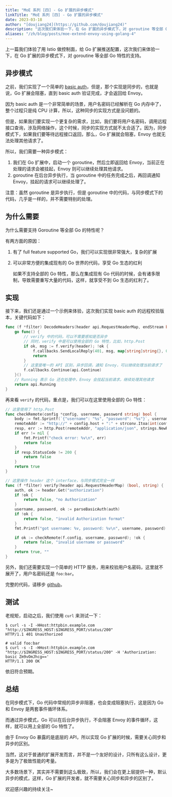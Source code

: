 ```yaml
---
title: "MoE 系列 [四] - Go 扩展的异步模式"
linkTitle: "MoE 系列 [四] - Go 扩展的异步模式"
date: 2023-03-18
author: "[doujiang24](https://github.com/doujiang24)"
description: "这次我们来体验一下，在 Go 扩展的异步模式下，对 goroutine 等全部 Go 特性的支持"
aliases: "/zh/blog/posts/moe-extend-envoy-using-golang-4"
---
```


上一篇我们体验了用 Istio 做控制面，给 Go 扩展推送配置，这次我们来体验一下，在 Go 扩展的异步模式下，对 goroutine 等全部 Go 特性的支持。

## 异步模式

之前，我们实现了一个简单的 [basic auth](https://uncledou.site/2023/moe-extend-envoy-using-golang-2/)，但是，那个实现是同步的，也就是说，Go 扩展会阻塞，直到 basic auth 验证完成，才会返回给 Envoy。

因为 basic auth 是一个非常简单的场景，用户名密码已经解析在 Go 内存中了，整个过程只是纯 CPU 计算，所以，这种同步的实现方式是没问题的。

但是，如果我们要实现一个更复杂的需求，比如，我们要将用户名密码，调用远程接口查询，涉及网络操作，这个时候，同步的实现方式就不太合适了。因为，同步模式下，如果我们要等待远程接口返回，那么，Go 扩展就会阻塞，Envoy 也就无法处理其他请求了。

所以，我们需要一种异步模式：

1. 我们在 Go 扩展中，启动一个 goroutine，然后立即返回给 Envoy，当前正在处理的请求会被挂起，Envoy 则可以继续处理其他请求。
2. goroutine 在后台异步执行，当 goroutine 中的任务完成之后，再回调通知 Envoy，挂起的请求可以继续处理了。

注意：虽然 goroutine 是异步执行，但是 goroutine 中的代码，与同步模式下的代码，几乎是一样的，并不需要特别的处理。

## 为什么需要

为什么需要支持 Goroutine 等全部 Go 的特性呢？

有两方面的原因：

1. 有了 full feature supported Go，我们可以实现很非常强大，复杂的扩展

2. 可以非常方便的集成现有的 Go 世界的代码，享受 Go 生态的红利

    如果不支持全部的 Go 特性，那么在集成现有 Go 代码的时候，会有诸多限制，导致需要重写大量的代码，这样，就享受不到 Go 生态的红利了。

## 实现

接下来，我们还是通过一个示例来体验，这次我们实现 basic auth 的远程校验版本，关键代码如下：

```go
func (f *filter) DecodeHeaders(header api.RequestHeaderMap, endStream bool) api.StatusType {
	go func() {
        // verify 中的代码，可以不需要感知是否异步
        // 同时，verify 中是可以使用全部的 Go 特性，比如，http.Post
		if ok, msg := f.verify(header); !ok {
			f.callbacks.SendLocalReply(401, msg, map[string]string{}, 0, "bad-request")
			return
		}
        // 这里是唯一的 API 区别，异步回调，通知 Envoy，可以继续处理当前请求了
		f.callbacks.Continue(api.Continue)
	}()
    // Running 表示 Go 还在处理中，Envoy 会挂起当前请求，继续处理其他请求
	return api.Running
}
```

再来看 `verify` 的代码，重点是，我们可以在这里使用全部的 Go 特性：

```go
// 这里使用了 http.Post
func checkRemote(config *config, username, password string) bool {
	body := fmt.Sprintf(`{"username": "%s", "password": "%s"}`, username, password)
	remoteAddr := "http://" + config.host + ":" + strconv.Itoa(int(config.port)) + "/check"
	resp, err := http.Post(remoteAddr, "application/json", strings.NewReader(body))
	if err != nil {
		fmt.Printf("check error: %v\n", err)
		return false
	}
	if resp.StatusCode != 200 {
		return false
	}
	return true
}

// 这里操作 header 这个 interface，与同步模式完全一样
func (f *filter) verify(header api.RequestHeaderMap) (bool, string) {
	auth, ok := header.Get("authorization")
	if !ok {
		return false, "no Authorization"
	}
	username, password, ok := parseBasicAuth(auth)
	if !ok {
		return false, "invalid Authorization format"
	}
	fmt.Printf("got username: %v, password: %v\n", username, password)

	if ok := checkRemote(f.config, username, password); !ok {
		return false, "invalid username or password"
	}
	return true, ""
}
```

另外，我们还需要实现一个简单的 HTTP 服务，用来校验用户名密码，这里就不展开了，用户名密码还是 `foo:bar`。

完整的代码，请移步 [github](https://github.com/doujiang24/envoy-go-filter-example/tree/master/example-remote-basic-auth)。

## 测试

老规矩，启动之后，我们使用 `curl` 来测试一下：

```shell
$ curl -s -I -HHost:httpbin.example.com "http://$INGRESS_HOST:$INGRESS_PORT/status/200"
HTTP/1.1 401 Unauthorized

# valid foo:bar
$ curl -s -I -HHost:httpbin.example.com "http://$INGRESS_HOST:$INGRESS_PORT/status/200" -H 'Authorization: basic Zm9vOmJhcg=='
HTTP/1.1 200 OK
```

依旧符合预期。

## 总结

在同步模式下，Go 代码中常规的异步非阻塞，也会变成阻塞执行，这是因为 Go 和 Envoy 是两套事件循环体系。

而通过异步模式，Go 可以在后台异步执行，不会阻塞 Envoy 的事件循环，这样，就可以用上全部的 Go 特性了。

由于 Envoy Go 暴露的是底层的 API，所以实现 Go 扩展的时候，需要关心同步和异步的区别。

当然，这对于普通的扩展开发而言，并不是一个友好的设计，只所有这么设计，更多是为了极致性能的考量。

大多数场景下，其实并不需要到这么极致，所以，我们会在更上层提供一种，默认异步的模式，这样，Go 扩展的开发者，就不需要关心同步和异步的区别了。

欢迎感兴趣的持续关注~

